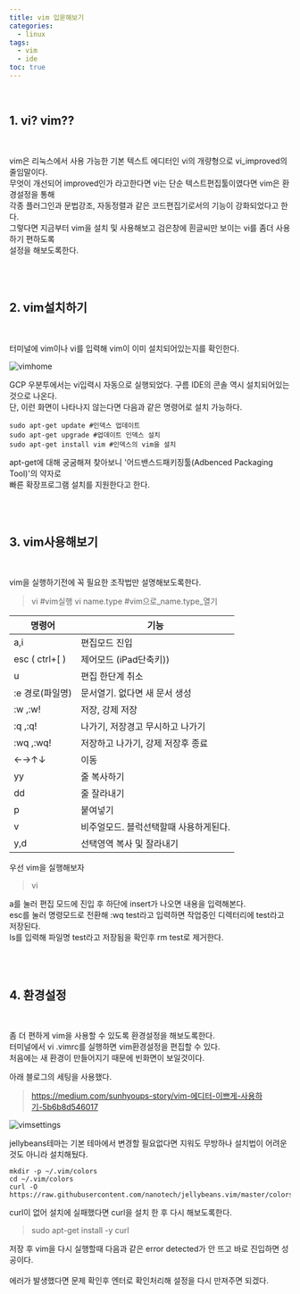 ```yaml
---
title: vim 입문해보기
categories:
  - linux
tags:
  - vim
  - ide
toc: true 
---
```


<br>

## 1. vi? vim??
<br>

vim은 리눅스에서 사용 가능한 기본 텍스트 에디터인 vi의 개량형으로 vi_improved의 줄임말이다.<br> 무엇이 개선되어 improved인가 라고한다면 vi는 단순 텍스트편집툴이였다면 vim은 환경설정을 통해 <br>각종 플러그인과 문법강조, 자동정렬과 같은 코드편집기로서의 기능이 강화되었다고 한다.<br> 그렇다면 지금부터 vim을 설치 및 사용해보고 검은창에 흰글씨만 보이는 vi를 좀더 사용하기 편하도록 <br>설정을 해보도록한다.

<br><br>

## 2. vim설치하기

<br>

터미널에 vim이나 vi를 입력해 vim이 이미 설치되어있는지를 확인한다.

![vimhome](./img/vimhome.jpg)

GCP 우분투에서는 vi입력시 자동으로 실행되었다. 구름 IDE의 콘솔 역시 설치되어있는것으로 나온다.<br>
단, 이런 화면이 나타나지 않는다면 다음과 같은 명령어로 설치 가능하다.

~~~
sudo apt-get update #인덱스 업데이트
sudo apt-get upgrade #업데이트 인덱스 설치
sudo apt-get install vim #인덱스의 vim을 설치
~~~

apt-get에 대해 궁굼해져 찾아보니 '어드밴스드패키징툴(Adbenced Packaging Tool)'의 약자로<br> 빠른 확장프로그램 설치를 지원한다고 한다.

<br><br>

## 3. vim사용해보기

<br>

vim을 실행하기전에 꼭 필요한 조작법만 설명해보도록한다.<br>
 
>vi #vim실행 
>vi name.type #vim으로_name.type_열기

| 명령어 | 기능 |
|--|--|
| a,i | 편집모드 진입 |
| esc ( ctrl+[ )  | 제어모드 (iPad단축키)) |
| u | 편집 한단계 취소 |
| :e 경로(파일명)|문서열기. 없다면 새 문서 생성|
| :w ,:w! |저장, 강제 저장|
| :q ,:q! | 나가기, 저장경고 무시하고 나가기 |
| :wq ,:wq! | 저장하고 나가기, 강제 저장후 종료 |
|←→↑↓|이동|
| yy | 줄 복사하기 |
| dd | 줄 잘라내기 |
| p | 붙여넣기 |
| v |비주얼모드. 블럭선택할때 사용하게된다. |
| y,d |  선택영역 복사 및 잘라내기  |

우선 vim을 실행해보자

>vi

a를 눌러 편집 모드에 진입 후 하단에 insert가 나오면 내용을 입력해본다.<br> 
esc를 눌러 명령모드로 전환해 :wq test라고 입력하면 작업중인 디렉터리에 test라고 저장된다.<br> 
ls를 입력해 파일명 test라고 저장됨을 확인후 rm test로 제거한다.

<br><br>

## 4. 환경설정

<br>

좀 더 편하게 vim을 사용할 수 있도록 환경설정을 해보도록한다.<br>
터미널에서 vi .vimrc를 실행하면 vim환경설정을 편집할 수 있다.<br> 처음에는 새 환경이 만들어지기 때문에 빈화면이 보일것이다.<br>

아래 블로그의 세팅을 사용했다.

>https://medium.com/sunhyoups-story/vim-에디터-이쁘게-사용하기-5b6b8d546017

![vimsettings](./img/vimsettings.jpg) 

jellybeans테마는 기본 테마에서 변경할 필요없다면 지워도 무방하나 설치법이 어려운것도 아니라 설치해뒀다.

~~~
mkdir -p ~/.vim/colors
cd ~/.vim/colors
curl -O https://raw.githubusercontent.com/nanotech/jellybeans.vim/master/colors/jellybeans.vim
~~~

curl이 없어 설치에 실패했다면 curl을 설치 한 후 다시 해보도록한다. 

>sudo apt-get install -y curl

저장 후 vim을 다시 실행할때 다음과 같은 error detected가 안 뜨고 바로 진입하면 성공이다.<br>  
에러가 발생했다면 문제 확인후 엔터로 확인처리해 설정을 다시 만져주면 되겠다. 
